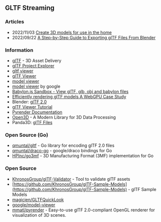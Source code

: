 ## GLTF Streaming


### Articles
- 2022/11/03 [Create 3D models for use in the home](https://learn.microsoft.com/en-us/windows/mixed-reality/distribute/creating-3d-models-for-use-in-the-windows-mixed-reality-home)
- 2022/09/22 [A Step-by-Step Guide to Exporting glTF Files From Blender](https://iconscout.com/blog/export-gltf-files-from-blender)


### Information
- [glTF](https://www.khronos.org/gltf/) - 3D Asset Delivery
- [glTF Project Explorer](https://github.khronos.org/glTF-Project-Explorer/)
- [gltf viewer](https://playcanvas.github.io/playcanvas-gltf/viewer/)
- [glTF Viewer](https://gltf-viewer.donmccurdy.com/)
- [model viewer](https://playcanvas.com/model-viewer)
- [model viewer](https://modelviewer.dev/) by google
- [Babylon.js Sandbox - View glTF, glb, obj and babylon files](https://sandbox.babylonjs.com/)
- [Efficiently rendering glTF models A WebGPU Case Study](https://toji.github.io/webgpu-gltf-case-study/)
- Blender: [glTF 2.0](https://docs.blender.org/manual/en/2.80/addons/io_scene_gltf2.html)
- [glTF Viewer Tutorial](https://gltf-viewer-tutorial.gitlab.io/)
- [Pyrender Documentation](https://pyrender.readthedocs.io/en/latest/)
- [Open3D](http://www.open3d.org/) - A Modern Library for 3D Data Processing
- Panda3D: [glTF Files](https://docs.panda3d.org/1.10/cpp/pipeline/gltf-files)


### Open Source (Go)
- [qmuntal/gltf](https://github.com/qmuntal/gltf) - Go library for encoding glTF 2.0 files
- [qmuntal/draco-go](https://github.com/qmuntal/draco-go) - google/draco bindings for Go
- [HPInc/go3mf](https://github.com/HPInc/go3mf) - 3D Manufacturing Format (3MF) implementation for Go


### Open Source
- [KhronosGroup/glTF-Validator](https://github.com/KhronosGroup/glTF-Validator) - Tool to validate glTF assets
- [https://github.com/KhronosGroup/glTF-Sample-Models](https://github.com/KhronosGroup/glTF-Sample-Models) - glTF Sample Models
- [magicien/GLTFQuickLook](https://github.com/magicien/GLTFQuickLook)
- [google/model-viewer](https://github.com/google/model-viewer)
- [mmatl/pyrender](https://github.com/mmatl/pyrender) - Easy-to-use glTF 2.0-compliant OpenGL renderer for visualization of 3D scenes.

